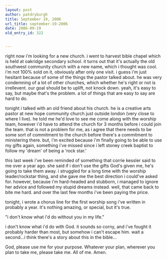 ```yaml
---
layout: post
author: patdryburgh
title: September 19, 2006
url_title: september-19-2006
date: 2006-09-19
old_entry_id: 322


---
```


right now i'm looking for a new church. i went to harvest bible chapel which is held at oakridge secondary school. it turns out that it's actually the old southwest community church with a new name, which i thought was cool. i'm not 100% sold on it, obviously after only one visit. i guess i'm just hesitant because of some of the things the pastor talked about. he was very condemning of a lot of other churches, which whether he's right or not is irrellevent. our goal should be to uplift, not knock down. yeah, it's easy to say, but maybe that's the problem. a lot of things that are easy to say are hard to do. 

tonight i talked with an old friend about his church. he is a creative arts pastor at new hope community church just outside london (very close to where I live). he told me he'd love to see me come along with the worship team, however i'd have to attend the church for 3 months before i could join the team. that is not a problem for me, as i agree that there needs to be some sort of commitment to the church before there's a commitment to ministering there. but, i'm excited because i'm finally going to be able to use my gifts again, something i've missed since i left stoney creek baptist to follow my 'dream' of being a 'rock star.'

this last week i've been reminded of something that corrie kessler said to me over a year ago. she said if i don't use the gifts God's given me, he's going to take them away. i struggled for a long time with the worship leader/rockstar thing, and she gave me the best direction i could've asked for. however, because i'm hard-headed and stubborn, i managed to ignore her advice and followed my stupid dreams instead. well, that came back to bite me hard. and over the last few months i've been paying the price. 

tonight, i wrote a chorus line for the first worship song i've written in probably a year. it's nothing amazing, or special, but it's true. 

"i don't know what i'd do without you in my life."  

i don't know what i'd do with God. it sounds so corny, and i've fought it probably harder than most, but somehow i can't escape him. wait a second...i think there's a story about this in the bible...

God, please use me for your purpose. Whatever your plan, wherever you plan to take me, please take me. All of me. Amen.